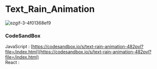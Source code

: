 # Text_Rain_Animation

![ezgif-3-4f01368ef9](https://github.com/MontaKr/CSS_Practice/assets/115155803/5599b9f7-15e9-48ad-b90f-5d9aae1e81c6)

### CodeSandBox

JavaScript : [https://codesandbox.io/s/text-rain-animation-482pvl?file=/index.html](https://codesandbox.io/s/text-rain-animation-482pvl?file=/index.html) \
React : []()
